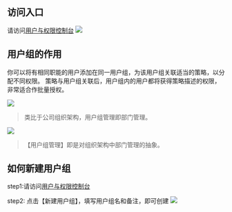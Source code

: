 ## 访问入口
请访问[用户与权限控制台](https://console.cloud.tencent.com/cam/groups)
![](https:https://mccdn.qcloud.com/static/img/0941224f86833f13e2cfa62ea55eb443/image.png)

## 用户组的作用
你可以将有相同职能的用户添加在同一用户组，为该用户组关联适当的策略，以分配不同权限。
策略与用户组关联后，用户组内的用户都将获得策略描述的权限，非常适合作批量授权。

![](https://mccdn.qcloud.com/static/img/10728645b9bf6e48b3c1f61e6d3caa28/image.png)
> 类比于公司组织架构，用户组管理即部门管理。

![](https:https://mccdn.qcloud.com/static/img/0941224f86833f13e2cfa62ea55eb443/image.png)
> 【用户组管理】即是对组织架构中部门管理的抽象。

## 如何新建用户组
step1:请访问[用户与权限控制台](https://console.cloud.tencent.com/cam/groups)

step2: 点击【新建用户组】，填写用户组名和备注，即可创建
![](https://mccdn.qcloud.com/static/img/4192b3b067d4122aebef66f1f8a1528b/image.png)
